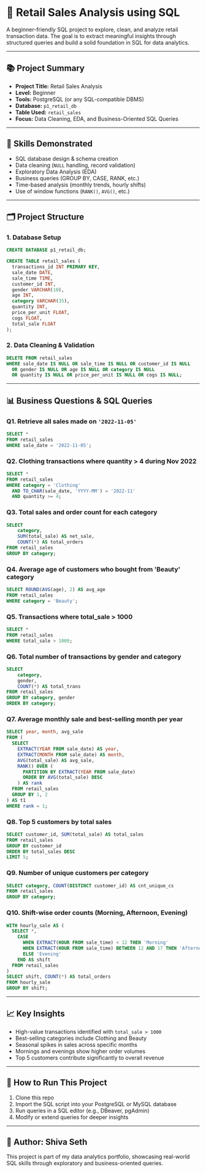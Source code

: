 # 🛒 Retail Sales Analysis using SQL

A beginner-friendly SQL project to explore, clean, and analyze retail transaction data. The goal is to extract meaningful insights through structured queries and build a solid foundation in SQL for data analytics.

---

## 📚 Project Summary

- **Project Title:** Retail Sales Analysis  
- **Level:** Beginner  
- **Tools:** PostgreSQL (or any SQL-compatible DBMS)  
- **Database:** `p1_retail_db`  
- **Table Used:** `retail_sales`  
- **Focus:** Data Cleaning, EDA, and Business-Oriented SQL Queries

---

## 🎯 Skills Demonstrated

- SQL database design & schema creation  
- Data cleaning (`NULL` handling, record validation)  
- Exploratory Data Analysis (EDA)  
- Business queries (GROUP BY, CASE, RANK, etc.)  
- Time-based analysis (monthly trends, hourly shifts)  
- Use of window functions (`RANK()`, `AVG()`, etc.)

---

## 🗂️ Project Structure

### 1. Database Setup

```sql
CREATE DATABASE p1_retail_db;

CREATE TABLE retail_sales (
  transactions_id INT PRIMARY KEY,
  sale_date DATE,
  sale_time TIME,
  customer_id INT,
  gender VARCHAR(10),
  age INT,
  category VARCHAR(35),
  quantity INT,
  price_per_unit FLOAT,
  cogs FLOAT,
  total_sale FLOAT
);
```

### 2. Data Cleaning & Validation

```sql
DELETE FROM retail_sales
WHERE sale_date IS NULL OR sale_time IS NULL OR customer_id IS NULL
  OR gender IS NULL OR age IS NULL OR category IS NULL
  OR quantity IS NULL OR price_per_unit IS NULL OR cogs IS NULL;
```

---

## 📊 Business Questions & SQL Queries

### Q1. Retrieve all sales made on `'2022-11-05'`
```sql
SELECT *
FROM retail_sales
WHERE sale_date = '2022-11-05';
```

### Q2. Clothing transactions where quantity > 4 during Nov 2022
```sql
SELECT *
FROM retail_sales
WHERE category = 'Clothing'
  AND TO_CHAR(sale_date, 'YYYY-MM') = '2022-11'
  AND quantity >= 4;
```

### Q3. Total sales and order count for each category
```sql
SELECT 
    category,
    SUM(total_sale) AS net_sale,
    COUNT(*) AS total_orders
FROM retail_sales
GROUP BY category;
```

### Q4. Average age of customers who bought from 'Beauty' category
```sql
SELECT ROUND(AVG(age), 2) AS avg_age
FROM retail_sales
WHERE category = 'Beauty';
```

### Q5. Transactions where total_sale > 1000
```sql
SELECT *
FROM retail_sales
WHERE total_sale > 1000;
```

### Q6. Total number of transactions by gender and category
```sql
SELECT 
    category,
    gender,
    COUNT(*) AS total_trans
FROM retail_sales
GROUP BY category, gender
ORDER BY category;
```

### Q7. Average monthly sale and best-selling month per year
```sql
SELECT year, month, avg_sale
FROM (
  SELECT 
    EXTRACT(YEAR FROM sale_date) AS year,
    EXTRACT(MONTH FROM sale_date) AS month,
    AVG(total_sale) AS avg_sale,
    RANK() OVER (
      PARTITION BY EXTRACT(YEAR FROM sale_date)
      ORDER BY AVG(total_sale) DESC
    ) AS rank
  FROM retail_sales
  GROUP BY 1, 2
) AS t1
WHERE rank = 1;
```

### Q8. Top 5 customers by total sales
```sql
SELECT customer_id, SUM(total_sale) AS total_sales
FROM retail_sales
GROUP BY customer_id
ORDER BY total_sales DESC
LIMIT 5;
```

### Q9. Number of unique customers per category
```sql
SELECT category, COUNT(DISTINCT customer_id) AS cnt_unique_cs
FROM retail_sales
GROUP BY category;
```

### Q10. Shift-wise order counts (Morning, Afternoon, Evening)
```sql
WITH hourly_sale AS (
  SELECT *,
    CASE
      WHEN EXTRACT(HOUR FROM sale_time) < 12 THEN 'Morning'
      WHEN EXTRACT(HOUR FROM sale_time) BETWEEN 12 AND 17 THEN 'Afternoon'
      ELSE 'Evening'
    END AS shift
  FROM retail_sales
)
SELECT shift, COUNT(*) AS total_orders
FROM hourly_sale
GROUP BY shift;
```

---

## 📈 Key Insights

- High-value transactions identified with `total_sale > 1000`
- Best-selling categories include Clothing and Beauty
- Seasonal spikes in sales across specific months
- Mornings and evenings show higher order volumes
- Top 5 customers contribute significantly to overall revenue

---

## 🚀 How to Run This Project

1. Clone this repo  
2. Import the SQL script into your PostgreSQL or MySQL database  
3. Run queries in a SQL editor (e.g., DBeaver, pgAdmin)  
4. Modify or extend queries for deeper insights

---

## 👤 Author: **Shiva Seth**

This project is part of my data analytics portfolio, showcasing real-world SQL skills through exploratory and business-oriented queries.
